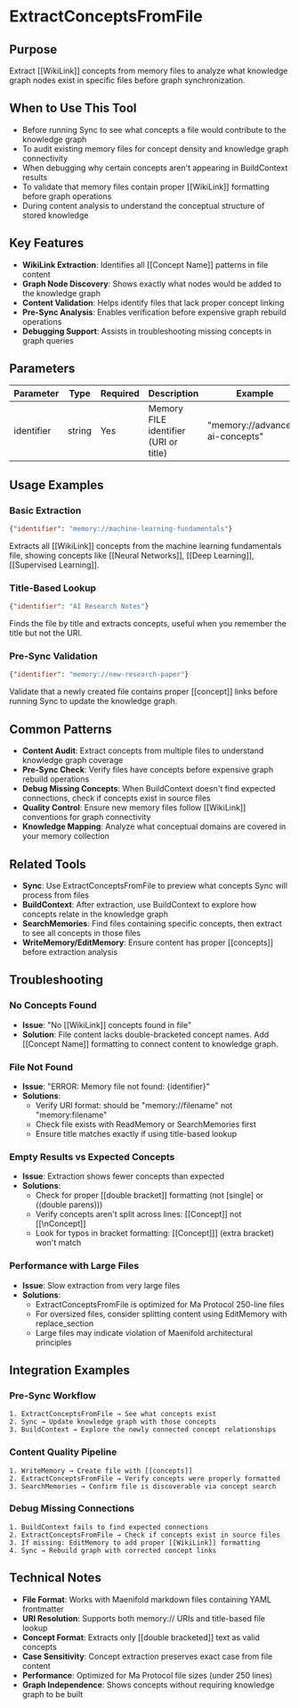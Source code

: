 # ExtractConceptsFromFile

## Purpose
Extract [[WikiLink]] concepts from memory files to analyze what knowledge graph nodes exist in specific files before graph synchronization.

## When to Use This Tool
- Before running Sync to see what concepts a file would contribute to the knowledge graph
- To audit existing memory files for concept density and knowledge graph connectivity
- When debugging why certain concepts aren't appearing in BuildContext results
- To validate that memory files contain proper [[WikiLink]] formatting before graph operations
- During content analysis to understand the conceptual structure of stored knowledge

## Key Features
- **WikiLink Extraction**: Identifies all [[Concept Name]] patterns in file content
- **Graph Node Discovery**: Shows exactly what nodes would be added to the knowledge graph
- **Content Validation**: Helps identify files that lack proper concept linking
- **Pre-Sync Analysis**: Enables verification before expensive graph rebuild operations
- **Debugging Support**: Assists in troubleshooting missing concepts in graph queries

## Parameters
| Parameter | Type | Required | Description | Example |
|-----------|------|----------|-------------|---------|
| identifier | string | Yes | Memory FILE identifier (URI or title) | "memory://advanced-ai-concepts" |

## Usage Examples

### Basic Extraction
```json
{"identifier": "memory://machine-learning-fundamentals"}
```
Extracts all [[WikiLink]] concepts from the machine learning fundamentals file, showing concepts like [[Neural Networks]], [[Deep Learning]], [[Supervised Learning]].

### Title-Based Lookup  
```json
{"identifier": "AI Research Notes"}
```
Finds the file by title and extracts concepts, useful when you remember the title but not the URI.

### Pre-Sync Validation
```json
{"identifier": "memory://new-research-paper"}
```
Validate that a newly created file contains proper [[concept]] links before running Sync to update the knowledge graph.

## Common Patterns
- **Content Audit**: Extract concepts from multiple files to understand knowledge graph coverage
- **Pre-Sync Check**: Verify files have concepts before expensive graph rebuild operations  
- **Debug Missing Concepts**: When BuildContext doesn't find expected connections, check if concepts exist in source files
- **Quality Control**: Ensure new memory files follow [[WikiLink]] conventions for graph connectivity
- **Knowledge Mapping**: Analyze what conceptual domains are covered in your memory collection

## Related Tools
- **Sync**: Use ExtractConceptsFromFile to preview what concepts Sync will process from files
- **BuildContext**: After extraction, use BuildContext to explore how concepts relate in the knowledge graph
- **SearchMemories**: Find files containing specific concepts, then extract to see all concepts in those files
- **WriteMemory/EditMemory**: Ensure content has proper [[concepts]] before extraction analysis

## Troubleshooting

### No Concepts Found
- **Issue**: "No [[WikiLink]] concepts found in file"
- **Solution**: File content lacks double-bracketed concept names. Add [[Concept Name]] formatting to connect content to knowledge graph.

### File Not Found  
- **Issue**: "ERROR: Memory file not found: {identifier}"
- **Solutions**:
  - Verify URI format: should be "memory://filename" not "memory:filename"  
  - Check file exists with ReadMemory or SearchMemories first
  - Ensure title matches exactly if using title-based lookup

### Empty Results vs Expected Concepts
- **Issue**: Extraction shows fewer concepts than expected
- **Solutions**:
  - Check for proper [[double bracket]] formatting (not [single] or ((double parens)))
  - Verify concepts aren't split across lines: [[Concept]] not [[\nConcept]]
  - Look for typos in bracket formatting: [[Concept]]] (extra bracket) won't match

### Performance with Large Files
- **Issue**: Slow extraction from very large files
- **Solutions**:
  - ExtractConceptsFromFile is optimized for Ma Protocol 250-line files
  - For oversized files, consider splitting content using EditMemory with replace_section
  - Large files may indicate violation of Maenifold architectural principles

## Integration Examples

### Pre-Sync Workflow
```
1. ExtractConceptsFromFile → See what concepts exist
2. Sync → Update knowledge graph with those concepts  
3. BuildContext → Explore the newly connected concept relationships
```

### Content Quality Pipeline
```  
1. WriteMemory → Create file with [[concepts]]
2. ExtractConceptsFromFile → Verify concepts were properly formatted
3. SearchMemories → Confirm file is discoverable via concept search
```

### Debug Missing Connections
```
1. BuildContext fails to find expected connections
2. ExtractConceptsFromFile → Check if concepts exist in source files
3. If missing: EditMemory to add proper [[WikiLink]] formatting
4. Sync → Rebuild graph with corrected concept links
```

## Technical Notes
- **File Format**: Works with Maenifold markdown files containing YAML frontmatter
- **URI Resolution**: Supports both memory:// URIs and title-based file lookup
- **Concept Format**: Extracts only [[double bracketed]] text as valid concepts
- **Case Sensitivity**: Concept extraction preserves exact case from file content
- **Performance**: Optimized for Ma Protocol file sizes (under 250 lines)
- **Graph Independence**: Shows concepts without requiring knowledge graph to be built